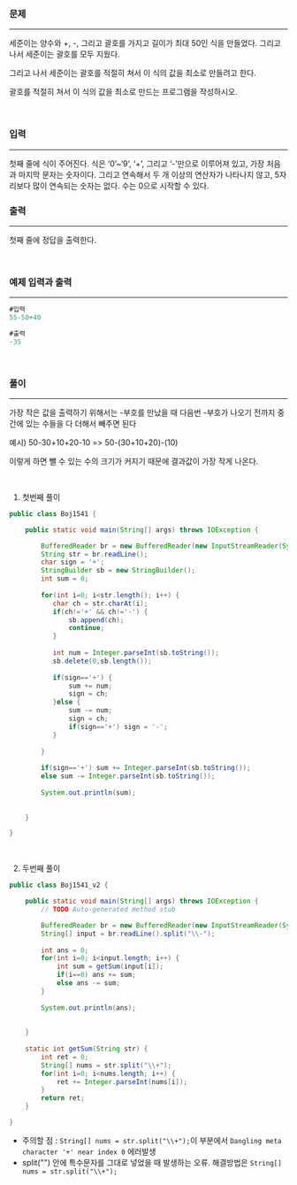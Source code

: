 ### 문제

---

세준이는 양수와 +, -, 그리고 괄호를 가지고 길이가 최대 50인 식을 만들었다. 그리고 나서 세준이는 괄호를 모두 지웠다.

그리고 나서 세준이는 괄호를 적절히 쳐서 이 식의 값을 최소로 만들려고 한다.

괄호를 적절히 쳐서 이 식의 값을 최소로 만드는 프로그램을 작성하시오.

<br>

### 입력

---

첫째 줄에 식이 주어진다. 식은 ‘0’~‘9’, ‘+’, 그리고 ‘-’만으로 이루어져 있고, 가장 처음과 마지막 문자는 숫자이다. 그리고 연속해서 두 개 이상의 연산자가 나타나지 않고, 5자리보다 많이 연속되는 숫자는 없다. 수는 0으로 시작할 수 있다.<br>

### 출력

---

첫째 줄에 정답을 출력한다.

<br>

### 예제 입력과 출력

---

```java
#입력
55-50+40
```

```java
#출력
-35
```

<br>

### 풀이

---

가장 작은 값을 출력하기 위해서는 -부호를 만났을 때 다음번 -부호가 나오기 전까지 중간에 있는 수들을 다 더해서 빼주면 된다

예시) 50-30+10+20-10 => 50-(30+10+20)-(10) 

이렇게 하면 뺄 수 있는 수의 크기가 커지기 때문에 결과값이 가장 작게 나온다. 

<br>

1. 첫번째 풀이

```java
public class Boj1541 {

	public static void main(String[] args) throws IOException {

		BufferedReader br = new BufferedReader(new InputStreamReader(System.in));
		String str = br.readLine();
		char sign = '+';
		StringBuilder sb = new StringBuilder();
		int sum = 0;
		
		for(int i=0; i<str.length(); i++) {
		   char ch = str.charAt(i);
		   if(ch!='+' && ch!='-') {
			   sb.append(ch);
			   continue;
		   }
		   
		   int num = Integer.parseInt(sb.toString());
		   sb.delete(0,sb.length());
		   
		   if(sign=='+') {
			   sum += num;
			   sign = ch;
		   }else {
			   sum -= num;
			   sign = ch;
			   if(sign=='+') sign = '-';
		   }
		   
		}
		
		if(sign=='+') sum += Integer.parseInt(sb.toString());
		else sum -= Integer.parseInt(sb.toString());
		
		System.out.println(sum);
		
		
	}

}

```

<br>

2. 두번째 풀이

```java
public class Boj1541_v2 {

	public static void main(String[] args) throws IOException {
		// TODO Auto-generated method stub

		BufferedReader br = new BufferedReader(new InputStreamReader(System.in));
		String[] input = br.readLine().split("\\-");
		
		int ans = 0;
		for(int i=0; i<input.length; i++) {
		    int sum = getSum(input[i]);
		    if(i==0) ans += sum;
		    else ans -= sum;
		}
		
		System.out.println(ans);
		
		
	}
	
	static int getSum(String str) {
		int ret = 0;
		String[] nums = str.split("\\+");
		for(int i=0; i<nums.length; i++) {
			ret += Integer.parseInt(nums[i]);
		}
		return ret;
	}

}
```

- 주의할 점 : `String[] nums = str.split("\\+");`이 부분에서 `Dangling meta character '+' near index 0` 에러발생
- split("") 안에 특수문자를 그대로 넣었을 때 발생하는 오류. 해결방법은 `String[] nums = str.split("\\+");`